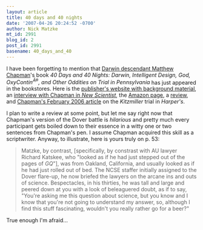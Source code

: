 ```yaml
---
layout: article
title: 40 days and 40 nights
date: '2007-04-26 20:24:52 -0700'
author: Nick Matzke
mt_id: 2991
blog_id: 2
post_id: 2991
basename: 40_days_and_40
---
```

<img src="http://cdn.harpercollins.com/harperimages/isbn/medium/7/9780061179457.jpg" alt="" style="float:left;" />I have been forgetting to mention that [Darwin descendant Matthew Chapman](http://www.pandasthumb.org/archives/2006/04/professor_steve_2.html)'s book _40 Days and 40 Nights: Darwin, Intelligent Design, God, OxyContin<sup>Â®</sup>, and Other Oddities on Trial in Pennsylvania_ has just appeared in the bookstores.  Here is the [publisher's website with background material](http://www.harpercollins.com/books/9780061179457/40_Days_and_40_Nights/index.aspx), an [interview with Chapman in _New Scientist_](http://www.newscientist.com/channel/opinion/mg19325971.900-interview-darwin-in-the-blood.html), the [Amazon page](http://www.amazon.com/dp/0061179450/), a [review](http://blogcritics.org/archives/2007/03/29/002056.php), and [Chapman's February 2006 article](http://www.google.com/search?sourceid=navclient-ff&amp;ie=UTF-8&amp;rls=GGGL,GGGL:2006-36,GGGL:en&amp;q=matthew+chapman%2C+god+or+gorilla) on the _Kitzmiller_ trial in _Harper's_.

I plan to write a review at some point, but let me say right now that Chapman's version of the Dover battle is _hilarious_ and pretty much every participant gets boiled down to their essence in a witty one or two sentences from Chapman's pen.  I assume Chapman acquired this skill as a scriptwriter.  Anyway, to illustrate, here is yours truly on p. 53:

> Matzke, by contrast, \[specifically, by constrast with AU lawyer Richard Katskee, who "looked as if he had just stepped out of the pages of _GQ_"\], was from Oakland, California, and usually looked as if he had just rolled out of bed.  The NCSE staffer initially assigned to the Dover flare-up, he now briefed the lawyers on the arcane ins and outs of science.  Bespectacles, in his thirties, he was tall and large and peered down at you with a look of beleaguered doubt, as if to say, "You're asking me this question about science, but you know and I know that you're not going to understand my answer, so, although I find this stuff fascinating, wouldn't you really rather go for a beer?"

True enough I'm afraid...

